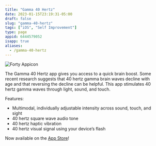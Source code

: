 ```yaml
---
title: "Gamma 40 Hertz"
date: 2023-01-15T23:19:31-05:00
draft: false
slug: "gamma-40-hertz"
tags: ["iOS", "Self Improvement"]
type: page
appid: 6444579052
isapp: true
aliases:
  - /gamma-40-hertz
---
```


![Forty Appicon](/images/forty-app-icon.png)

The Gamma 40 Hertz app gives you access to a quick brain boost. Some recent research suggests that 40 hertz gamma brain waves decline with age and that reversing the decline can be helpful. This app stimulates 40 hertz gamma waves through light, sound, and touch.

Features:

- Multimodal, individually adjustable intensity across sound, touch, and sight
- 40 hertz square wave audio tone
- 40 hertz haptic vibration
- 40 hertz visual signal using your device’s flash

Now available on the [App Store](https://apps.apple.com/us/app/gamma-40-hertz/id6444579052)!
